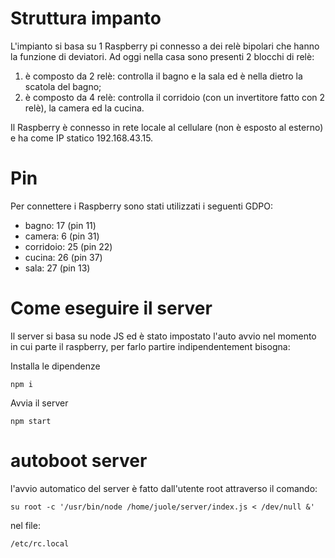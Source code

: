 # Struttura impanto
L'impianto si basa su 1 Raspberry pi connesso a dei relè bipolari che hanno la funzione di deviatori. 
Ad oggi nella casa sono presenti 2 blocchi di relè: 
1) è composto da 2 relè: controlla il bagno e la sala ed è nella dietro la scatola del bagno;
2) è composto da 4 relè: controlla il corridoio (con un invertitore fatto con 2 relè), la camera ed la cucina.

Il Raspberry è connesso in rete locale al cellulare (non è esposto al esterno) e ha come IP statico 192.168.43.15.

# Pin
Per connettere i Raspberry sono stati utilizzati i seguenti GDPO:
- bagno: 17 (pin 11)
- camera: 6 (pin 31)
- corridoio: 25 (pin 22)
- cucina: 26 (pin 37)
- sala: 27 (pin 13)

# Come eseguire il server
Il server si basa su node JS ed è stato impostato l'auto avvio nel momento in cui parte il raspberry, per farlo partire indipendentement bisogna: 

Installa le dipendenze

```
npm i
```

Avvia il server

```
npm start
```

# autoboot server
l'avvio automatico del server è fatto dall'utente root attraverso il comando: 
```
su root -c '/usr/bin/node /home/juole/server/index.js < /dev/null &'
```
nel file: 
```
/etc/rc.local
``` 

